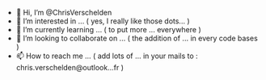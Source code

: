 - 👋 Hi, I’m @ChrisVerschelden
- 👀 I’m interested in ... ( yes, I really like those dots... )
- 🌱 I’m currently learning ... ( to put more ... everywhere )
- 💞️ I’m looking to collaborate on ... ( the addition of ... in every code bases )
- 📫 How to reach me ... ( add lots of ... in your mails to : chris.verschelden@outlook...fr )

<!---
ChrisVerschelden/ChrisVerschelden is a ✨ special ✨ repository because its `README.md` (this file) appears on your GitHub profile.
You can click the Preview link to take a look at your changes.
--->
